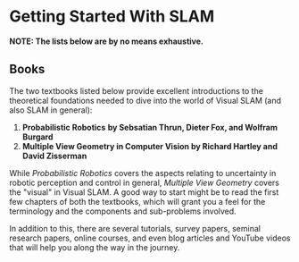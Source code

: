 # Getting Started With SLAM

**NOTE: The lists below are by no means exhaustive.** 

## Books

The two textbooks listed below provide excellent introductions to the theoretical foundations needed to dive into the world of Visual SLAM \(and also SLAM in general\):

1. **Probabilistic Robotics** **by Sebsatian Thrun, Dieter Fox, and Wolfram Burgard**
2. **Multiple View Geometry in Computer Vision by Richard Hartley and David Zisserman**

While _Probabilistic Robotics_ covers the aspects relating to uncertainty in robotic perception and control in general, _Multiple View Geometry_ covers the "visual" in Visual SLAM. A good way to start might be to read the first few chapters of both the textbooks, which will grant you a feel for the terminology and the components and sub-problems involved.

In addition to this, there are several tutorials, survey papers, seminal research papers, online courses, and even blog articles and YouTube videos that will help you along the way in the journey.



